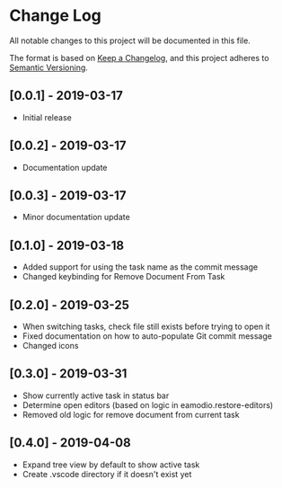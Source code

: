 # Change Log

All notable changes to this project will be documented in this file.

The format is based on [Keep a Changelog](https://keepachangelog.com/en/1.0.0/),
and this project adheres to [Semantic Versioning](https://semver.org/spec/v2.0.0.html).

## [0.0.1] - 2019-03-17

- Initial release

## [0.0.2] - 2019-03-17

- Documentation update

## [0.0.3] - 2019-03-17

- Minor documentation update

## [0.1.0] - 2019-03-18

- Added support for using the task name as the commit message
- Changed keybinding for Remove Document From Task

## [0.2.0] - 2019-03-25 
- When switching tasks, check file still exists before trying to open it
- Fixed documentation on how to auto-populate Git commit message
- Changed icons

## [0.3.0] - 2019-03-31
- Show currently active task in status bar
- Determine open editors (based on logic in eamodio.restore-editors)
- Removed old logic for remove document from current task

## [0.4.0] - 2019-04-08
- Expand tree view by default to show active task
- Create .vscode directory if it doesn't exist yet